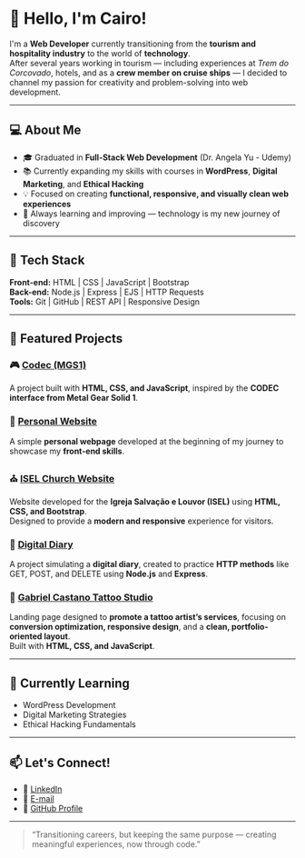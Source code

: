# 👋 Hello, I'm Cairo!

I'm a **Web Developer** currently transitioning from the **tourism and hospitality industry** to the world of **technology**.  
After several years working in tourism — including experiences at *Trem do Corcovado*, hotels, and as a **crew member on cruise ships** — I decided to channel my passion for creativity and problem-solving into web development.

---

## 💻 About Me
- 🎓 Graduated in **Full-Stack Web Development** (Dr. Angela Yu - Udemy)  
- 📚 Currently expanding my skills with courses in **WordPress**, **Digital Marketing**, and **Ethical Hacking**  
- 💡 Focused on creating **functional, responsive, and visually clean web experiences**  
- 🚀 Always learning and improving — technology is my new journey of discovery  

---

## 🧠 Tech Stack
**Front-end:** HTML | CSS | JavaScript | Bootstrap  
**Back-end:** Node.js | Express | EJS | HTTP Requests  
**Tools:** Git | GitHub | REST API | Responsive Design

---

## 🚀 Featured Projects

### 🎮 [Codec (MGS1)](https://github.com/Cairooo/Codec)
A project built with **HTML, CSS, and JavaScript**, inspired by the **CODEC interface from Metal Gear Solid 1**.

### 👤 [Personal Website](https://github.com/Cairooo/Personal-Web-Site)
A simple **personal webpage** developed at the beginning of my journey to showcase my **front-end skills**.

### ⛪ [ISEL Church Website](https://github.com/Cairooo/Isel)
Website developed for the **Igreja Salvação e Louvor (ISEL)** using **HTML, CSS, and Bootstrap**.  
Designed to provide a **modern and responsive** experience for visitors.

### 📝 [Digital Diary](https://github.com/Cairooo/Digital-Diary)
A project simulating a **digital diary**, created to practice **HTTP methods** like GET, POST, and DELETE using **Node.js** and **Express**.

### 💉 [Gabriel Castano Tattoo Studio](https://github.com/Cairooo/Gabriel-Castano-Tattoo-Studio)
Landing page designed to **promote a tattoo artist’s services**, focusing on **conversion optimization, responsive design**, and a **clean, portfolio-oriented layout**.  
Built with **HTML, CSS, and JavaScript**.

---

## 🌱 Currently Learning
- WordPress Development  
- Digital Marketing Strategies  
- Ethical Hacking Fundamentals  

---

## 📫 Let's Connect!
- 💼 [LinkedIn](https://www.linkedin.com/in/cairo-estrella-de-oliveira-167a57100/)  
- 📧 [E-mail](mailto:cairo.92@hotmail.com)  
- 🧰 [GitHub Profile](https://github.com/Cairooo)

---

> “Transitioning careers, but keeping the same purpose — creating meaningful experiences, now through code.”

